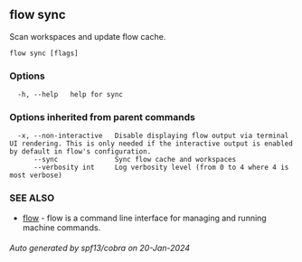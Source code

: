 ## flow sync

Scan workspaces and update flow cache.

```
flow sync [flags]
```

### Options

```
  -h, --help   help for sync
```

### Options inherited from parent commands

```
  -x, --non-interactive   Disable displaying flow output via terminal UI rendering. This is only needed if the interactive output is enabled by default in flow's configuration.
      --sync              Sync flow cache and workspaces
      --verbosity int     Log verbosity level (from 0 to 4 where 4 is most verbose)
```

### SEE ALSO

* [flow](flow.md)	 - flow is a command line interface for managing and running machine commands.

###### Auto generated by spf13/cobra on 20-Jan-2024
